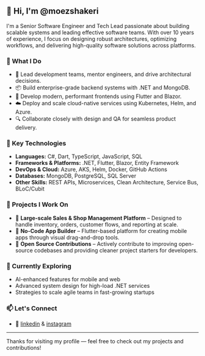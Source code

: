 ## 👋 Hi, I'm @moezshakeri

I'm a Senior Software Engineer and Tech Lead passionate about building scalable systems and leading effective software teams. With over 10 years of experience, I focus on designing robust architectures, optimizing workflows, and delivering high-quality software solutions across platforms.

### 💼 What I Do
- 🧠 Lead development teams, mentor engineers, and drive architectural decisions.
- 📦 Build enterprise-grade backend systems with .NET and MongoDB.
- 📱 Develop modern, performant frontends using Flutter and Blazor.
- ☁️ Deploy and scale cloud-native services using Kubernetes, Helm, and Azure.
- 🔍 Collaborate closely with design and QA for seamless product delivery.

### 🚀 Key Technologies
- **Languages:** C#, Dart, TypeScript, JavaScript, SQL
- **Frameworks & Platforms:** .NET, Flutter, Blazor, Entity Framework
- **DevOps & Cloud:** Azure, AKS, Helm, Docker, GitHub Actions
- **Databases:** MongoDB, PostgreSQL, SQL Server
- **Other Skills:** REST APIs, Microservices, Clean Architecture, Service Bus, BLoC/Cubit

### 📌 Projects I Work On
- 🛒 **Large-scale Sales & Shop Management Platform** – Designed to handle inventory, orders, customer flows, and reporting at scale.
- 🧱 **No-Code App Builder** – Flutter-based platform for creating mobile apps through visual drag-and-drop tools.
- 🤝 **Open Source Contributions** – Actively contribute to improving open-source codebases and providing cleaner project starters for developers.

### 🌱 Currently Exploring
- AI-enhanced features for mobile and web
- Advanced system design for high-load .NET services
- Strategies to scale agile teams in fast-growing startups

### 📫 Let's Connect
- 💼 [linkedin](https://www.linkedin.com/in/moez-shakeri) & [instagram](https://www.instagram.com/moezshakeri/)

---

Thanks for visiting my profile — feel free to check out my projects and contributions!

<!---
moezshakeri/moezshakeri is a ✨ special ✨ repository because its `README.md` (this file) appears on your GitHub profile.
You can click the Preview link to take a look at your changes.
--->
